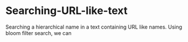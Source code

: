 # Searching-URL-like-text
Searching a hierarchical name in a text containing URL like names. Using bloom filter search, we can
